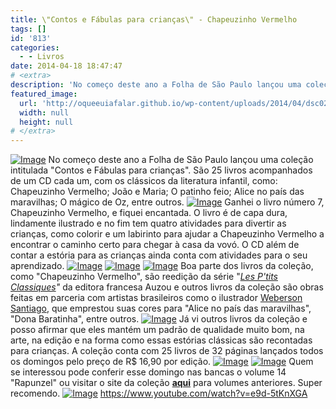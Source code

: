 ```yaml
---
title: \"Contos e Fábulas para crianças\" - Chapeuzinho Vermelho
tags: []
id: '813'
categories:
  - - Livros
date: 2014-04-18 18:47:47
# <extra>
description: 'No começo deste ano a Folha de São Paulo lançou uma coleção intitulada &#8220;Contos e Fábulas para crianças&#8221;. São 25 livros acompanhados de um CD cada um, com os clássicos da literatura infantil, como: Chapeuzinho Vermelho; João e Maria; O patinho feio; Alice no país das maravilhas; O mágico de Oz, entre outros. Ganhei o livro número 7, Chapeuzinho Vermelho, e fiquei encantada. O livro é de capa dura, lindamente ilustrado e no fim tem quatro atividades para divertir as crianças, como colorir e um labirinto para ajudar a Chapeuzinho Vermelho a encontrar o caminho certo para chegar à casa da vovó. O CD além de contar a estória para as crianças ainda conta com atividades para o seu aprendizado. Boa parte dos livros da coleção, como &#8220;Chapeuzinho Vermelho&#8221;, são reedição da série &#8220;Les P&#8217;tits Classiques&#8221;  da editora francesa Auzou e &hellip;'
featured_image: 
  url: 'http://oqueeuiafalar.github.io/wp-content/uploads/2014/04/dsc02560.jpg?w=650'
  width: null
  height: null
# </extra>
---
```


[![Image](http://162.243.62.160/wp-content/uploads/2014/04/dsc02560.jpg?w=650)](http://162.243.62.160/wp-content/uploads/2014/04/dsc02560.jpg) No começo deste ano a Folha de São Paulo lançou uma coleção intitulada "Contos e Fábulas para crianças". São 25 livros acompanhados de um CD cada um, com os clássicos da literatura infantil, como: Chapeuzinho Vermelho; João e Maria; O patinho feio; Alice no país das maravilhas; O mágico de Oz, entre outros. [![Image](http://162.243.62.160/wp-content/uploads/2014/04/dsc02575.jpg?w=650)](http://162.243.62.160/wp-content/uploads/2014/04/dsc02575.jpg) Ganhei o livro número 7, Chapeuzinho Vermelho, e fiquei encantada. O livro é de capa dura, lindamente ilustrado e no fim tem quatro atividades para divertir as crianças, como colorir e um labirinto para ajudar a Chapeuzinho Vermelho a encontrar o caminho certo para chegar à casa da vovó. O CD além de contar a estória para as crianças ainda conta com atividades para o seu aprendizado. [![Image](http://162.243.62.160/wp-content/uploads/2014/04/dsc02572.jpg?w=650)](http://162.243.62.160/wp-content/uploads/2014/04/dsc02572.jpg) [![Image](http://162.243.62.160/wp-content/uploads/2014/04/dsc02561.jpg?w=650)](http://162.243.62.160/wp-content/uploads/2014/04/dsc02561.jpg) [![Image](http://162.243.62.160/wp-content/uploads/2014/04/dsc02562.jpg?w=650)](http://162.243.62.160/wp-content/uploads/2014/04/dsc02562.jpg) Boa parte dos livros da coleção, como "Chapeuzinho Vermelho", são reedição da série "_[Les P'tits Classiques](http://boutique.auzou.fr/personnage-collection/les-p-tits-classiques.html "Les P'tits classiques")"_ da editora francesa Auzou e outros livros da coleção são obras feitas em parceria com artistas brasileiros como o ilustrador [Weberson Santiago](https://www.facebook.com/webersonsantiagoart "Weberson Santiago"), que emprestou suas cores para "Alice no país das maravilhas", "Dona Baratinha", entre outros. [![Image](http://162.243.62.160/wp-content/uploads/2014/04/dsc02564.jpg?w=650)](http://162.243.62.160/wp-content/uploads/2014/04/dsc02564.jpg) Já vi outros livros da coleção e posso afirmar que eles mantém um padrão de qualidade muito bom, na arte, na edição e na forma como essas estórias clássicas são recontadas para crianças. A coleção conta com 25 livros de 32 páginas lançados todos os domingos pelo preço de R$ 16,90 por edição. [![Image](http://162.243.62.160/wp-content/uploads/2014/04/dsc02557.jpg?w=650)](http://162.243.62.160/wp-content/uploads/2014/04/dsc02557.jpg) [![Image](http://162.243.62.160/wp-content/uploads/2014/04/dsc025581.jpg?w=650)](http://162.243.62.160/wp-content/uploads/2014/04/dsc025581.jpg) Quem se interessou pode conferir esse domingo nas bancas o volume 14 "Rapunzel" ou visitar o site da coleção [**aqui**](http://fabulas.folha.com.br/colecao.html "aqui") para volumes anteriores. Super recomendo. [![Image](http://162.243.62.160/wp-content/uploads/2014/04/dsc025741.jpg?w=650)](http://162.243.62.160/wp-content/uploads/2014/04/dsc025741.jpg) https://www.youtube.com/watch?v=e9d-5tKnXGA
